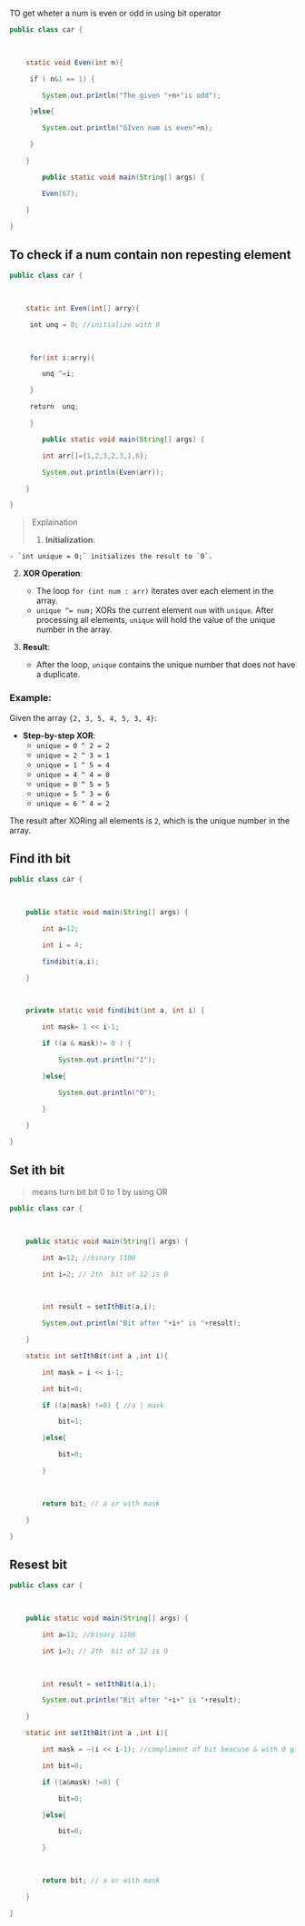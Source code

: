 
TO get wheter a num is even or odd in using bit operator

```java
public class car {

  

    static void Even(int n){

     if ( n&1 == 1) {

        System.out.println("The given "+n+"is odd");

     }else{

        System.out.println("GIven num is even"+n);

     }

    }

        public static void main(String[] args) {

        Even(67);

    }

}
```

## To check if a num contain non repesting element

```java
public class car {

  

    static int Even(int[] arry){

     int unq = 0; //initialize with 0

  

     for(int i:arry){

        unq ^=i;

     }

     return  unq;

     }

        public static void main(String[] args) {

        int arr[]={1,2,3,2,3,1,6};

        System.out.println(Even(arr));

    }

}
```

>Explaination
>1. **Initialization**:
    
    - `int unique = 0;` initializes the result to `0`.
2. **XOR Operation**:
    
    - The loop `for (int num : arr)` iterates over each element in the array.
    - `unique ^= num;` XORs the current element `num` with `unique`. After processing all elements, `unique` will hold the value of the unique number in the array.
3. **Result**:
    
    - After the loop, `unique` contains the unique number that does not have a duplicate.

### Example:

Given the array `{2, 3, 5, 4, 5, 3, 4}`:

- **Step-by-step XOR**:
    - `unique = 0 ^ 2 = 2`
    - `unique = 2 ^ 3 = 1`
    - `unique = 1 ^ 5 = 4`
    - `unique = 4 ^ 4 = 0`
    - `unique = 0 ^ 5 = 5`
    - `unique = 5 ^ 3 = 6`
    - `unique = 6 ^ 4 = 2`

The result after XORing all elements is `2`, which is the unique number in the array.


## Find ith bit

```java
public class car {

  

    public static void main(String[] args) {

        int a=12;

        int i = 4;

        findibit(a,i);

    }

  

    private static void findibit(int a, int i) {

        int mask= 1 << i-1;

        if ((a & mask)!= 0 ) {

            System.out.println("1");

        }else{

            System.out.println("0");

        }

    }

}
```

## Set ith bit
>means turn bit bit 0 to 1 by using OR

```java
public class car {

  

    public static void main(String[] args) {

        int a=12; //binary 1100

        int i=2; // 2th  bit of 12 is 0

  

        int result = setIthBit(a,i);

        System.out.println("Bit after "+i+" is "+result);

    }

    static int setIthBit(int a ,int i){

        int mask = i << i-1;

        int bit=0;

        if ((a|mask) !=0) { //a | mask

            bit=1;

        }else{

            bit=0;

        }

  

        return bit; // a or with mask

    }

}
```

## Resest bit

```java
public class car {

  

    public static void main(String[] args) {

        int a=12; //binary 1100

        int i=3; // 2th  bit of 12 is 0

  

        int result = setIthBit(a,i);

        System.out.println("Bit after "+i+" is "+result);

    }

    static int setIthBit(int a ,int i){

        int mask = ~(i << i-1); //compliment of bit beacuse & with 0 gives 0 but with 1 reamin same

        int bit=0;

        if ((a&mask) !=0) {

            bit=0;

        }else{

            bit=0;

        }

  

        return bit; // a or with mask

    }

}
```